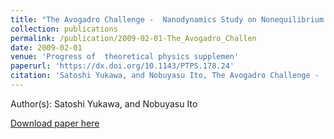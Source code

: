 ```yaml
---
title: "The Avogadro Challenge -  Nanodynamics Study on Nonequilibrium Problems"
collection: publications
permalink: /publication/2009-02-01-The_Avogadro_Challen
date: 2009-02-01
venue: 'Progress of  theoretical physics supplemen'
paperurl: 'https://dx.doi.org/10.1143/PTPS.178.24'
citation: 'Satoshi Yukawa, and Nobuyasu Ito, The Avogadro Challenge -  Nanodynamics Study on Nonequilibrium Problems, Progress of  theoretical physics supplemen, <b>178</b>, 24, (2009)'
---
```


Author(s): Satoshi Yukawa, and Nobuyasu Ito


<a href='https://dx.doi.org/10.1143/PTPS.178.24'>Download paper here</a>
